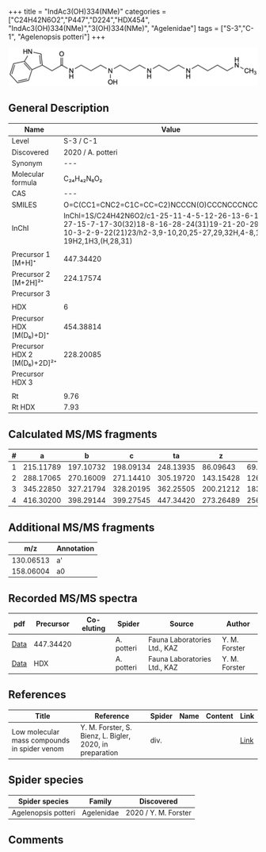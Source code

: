 +++
title = "IndAc3(OH)334(NMe)"
categories = ["C24H42N6O2","P447","D224","HDX454",
"IndAc3(OH)334(NMe)","3(OH)334(NMe)",
"Agelenidae"]
tags = ["S-3","C-1",
"Agelenopsis potteri"]
+++

![](/img/IndAc3(OH)334(NMe).png)

## General Description

| Name                       | Value              |
|----------------------------|--------------------|
| Level                      | S-3 / C-1          |
| Discovered                 | 2020 / A. potteri  |
| Synonym                    | ---                |
| Molecular formula          | C₂₄H₄₂N₆O₂                   |
| CAS                        | ---                |
| SMILES | O=C(CC1=CNC2=C1C=CC=C2)NCCCN(O)CCCNCCCNCCCCNC  |
| InChI  | InChI=1S/C24H42N6O2/c1-25-11-4-5-12-26-13-6-14-27-15-7-17-30(32)18-8-16-28-24(31)19-21-20-29-23-10-3-2-9-22(21)23/h2-3,9-10,20,25-27,29,32H,4-8,11-19H2,1H3,(H,28,31)  |
|                            |                    |
| Precursor 1 [M+H]⁺         | 447.34420                   |
| Precursor 2 [M+2H]²⁺       | 224.17574                   |
| Precursor 3                |                    |
|                            |                    |
| HDX                        | 6                   |
| Precursor HDX   [M(D₆)+D]⁺   | 454.38814                   |
| Precursor HDX 2 [M(D₆)+2D]²⁺ | 228.20085                    |
| Precursor HDX 3            |                    |
|                            |                    |
| Rt                         | 9.76                   |
| Rt HDX                     | 7.93                   |

## Calculated MS/MS fragments

| # | a         | b         | c         | ta        | z         | y         | tz        |
|---|-----------|-----------|-----------|-----------|-----------|-----------|-----------|
| 1 | 215.11789 | 197.10732 | 198.09134 | 248.13935 | 86.09643 | 69.06988 | 103.12297 |
| 2 | 288.17065 | 270.16009 | 271.14410 | 305.19720 | 143.15428 | 126.12773 | 160.18082 |
| 3 | 345.22850 | 327.21794 | 328.20195 | 362.25505 | 200.21212 | 183.18558 | 233.23359 |
| 4 | 416.30200 | 398.29144 | 399.27545 | 447.34420 | 273.26489 | 256.23834 | 290.29144 |

## Additional MS/MS fragments

| m/z | Annotation |
|-----|------------|
| 130.06513 | a'         |
| 158.06004 | a0         |

## Recorded MS/MS spectra

| pdf                                             | Precursor | Co-eluting | Spider      | Source                       | Author        |
|-------------------------------------------------|-----------|------------|-------------|------------------------------|---------------|
| [Data](/pdf/A-potteri/447_IndAc3(OH)334(NMe)_Ap.pdf) | 447.34420 |           | A. potteri | Fauna Laboratories Ltd., KAZ | Y. M. Forster |
| [Data](/pdf/A-potteri/447_IndAc3(OH)334(NMe)_Ap_HDX.pdf) | HDX |           | A. potteri | Fauna Laboratories Ltd., KAZ | Y. M. Forster |


## References

| Title | Reference | Spider | Name | Content | Link |
|-------|-----------|--------|------|---------|------|
| Low molecular mass compounds in spider venom      | Y. M. Forster, S. Bienz, L. Bigler, 2020, in preparation          | div.       |   |   | [Link](unknown) |

## Spider species

| Spider species     | Family     | Discovered           |
|--------------------|------------|----------------------|
| Agelenopsis potteri | Agelenidae | 2020 / Y. M. Forster |


## Comments